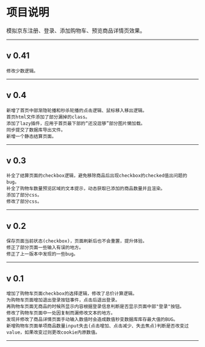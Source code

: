 # 项目说明
模拟京东注册、登录、添加购物车、预览商品详情页效果。

---
## v 0.41
```
修改少数逻辑。
```

---
## v 0.4
```
新增了首页中部渐隐轮播和秒杀轮播的点击逻辑、鼠标移入移出逻辑。
首页html文件添加了部分漏掉的class。
添加了lazy插件，应用于首页最下部的“还没逛够”部分图片懒加载。
同步提交了数据库导出文件。
新增一个静态结算页面。
```

---
## v 0.3
```
补全了结算页面的checkbox逻辑，避免移除商品后出现checkbox的checked值出问题的bug。
补全了购物车数量预览区域的文本提示，动态获取已添加的商品数量并且渲染。
添加了部分css。
修改了部分css。
```

---
## v 0.2
```
保存页面当前状态(checkbox)，页面刷新后也不会重置，提升体验。
修正了部分页面一些输入有误的地方。
修正了上一版本中发现的一些bug。
```

---
## v 0.1
```
增加了购物车页面checkbox的选择逻辑，修改了总价计算逻辑。
为购物车页面增加退出登录按钮事件，点击后退出登录。
再购物车页面无商品的时候所显示内容根据登录信息判断是否显示页面中部"登录"按钮。
修改了购物车页面中一处因复制而漏修改文本的地方。
发现并修改了商品详情页面手动输入数值时会造成数值秒变数据库库存最大值的BUG。
新增购物车页面单项商品数量input失去(点击增加、点击减少、失去焦点)判断是否改变过value，如果改变过则更改cookie内原数值。
```
---